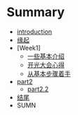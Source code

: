 # Summary

* [introduction](README.md)
* [缘起](source/Begin.md)
* [Week1]
   * [一些基本介绍](part1/一些基本介绍.md)
   * [开光大会心得](source/part1/开光大会心得.md)
   * [从基本步骤着手](source/part1/从基本步骤着手.md)
* [part2](./source/part2/introduction)
   * [part2.2](./source/part2/1.md)
* [结尾](./source/end.md)
* SUMN

